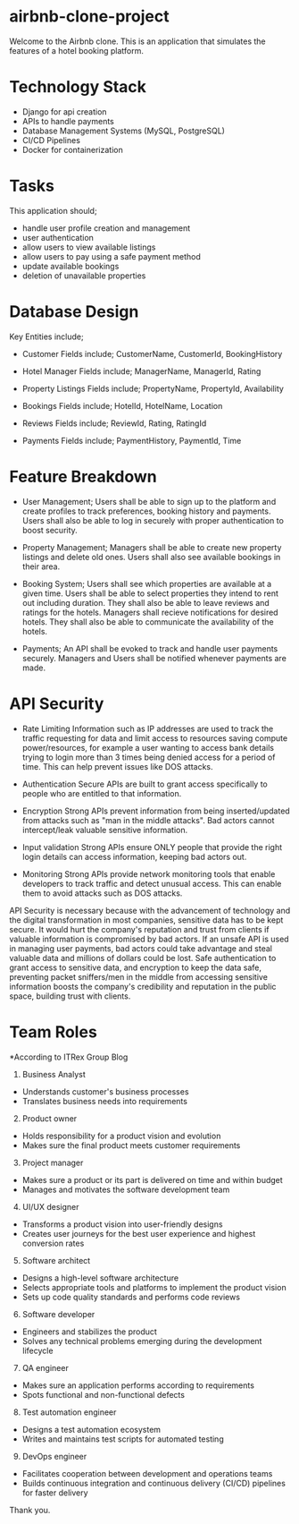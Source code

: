 # airbnb-clone-project

Welcome to the Airbnb clone. This is an application that simulates the features of a hotel booking platform.

# Technology Stack
- Django for api creation
- APIs to handle payments
- Database Management Systems (MySQL, PostgreSQL)
- CI/CD Pipelines
- Docker for containerization

# Tasks

This application should;
- handle user profile creation and management
- user authentication
- allow users to view available listings
- allow users to pay using a safe payment method
- update available bookings
- deletion of unavailable properties

# Database Design

Key Entities include;
- Customer
    Fields include; CustomerName,
    CustomerId,
    BookingHistory

- Hotel Manager
    Fields include; ManagerName,
    ManagerId,
    Rating

- Property Listings
    Fields include; PropertyName,
    PropertyId,
    Availability

- Bookings
    Fields include; HotelId,
    HotelName,
    Location

- Reviews
    Fields include; ReviewId,
    Rating,
    RatingId

- Payments
    Fields include; PaymentHistory,
    PaymentId,
    Time

# Feature Breakdown
- User Management;
    Users shall be able to sign up to the platform and create profiles to track preferences, booking history and payments.
    Users shall also be able to log in securely with proper authentication to boost security.

- Property Management;
    Managers shall be able to create new property listings and delete old ones.
    Users shall also see available bookings in their area.

- Booking System;
    Users shall see which properties are available at a given time.
    Users shall be able to select properties they intend to rent out including duration.
    They shall also be able to leave reviews and ratings for the hotels.
    Managers shall recieve notifications for desired hotels.
    They shall also be able to communicate the availability of the hotels.

- Payments;
    An API shall be evoked to track and handle user payments securely.
    Managers and Users shall be notified whenever payments are made.

# API Security
- Rate Limiting
    Information such as IP addresses are used to track the traffic requesting for data and limit access to resources saving
    compute power/resources, for example a user wanting to access bank details trying to login  more than 3 times being 
    denied access for a period of time. This can help prevent issues like DOS attacks.

- Authentication
    Secure APIs are built to grant access specifically to people who are entitled to that information. 

- Encryption
    Strong APIs prevent information from being inserted/updated from attacks such as "man in the middle attacks". 
    Bad actors cannot intercept/leak valuable sensitive information.

- Input validation
    Strong APIs ensure ONLY people that provide the right login details can access information, keeping bad actors out.

- Monitoring
    Strong APIs provide network monitoring tools that enable developers to track traffic and detect unusual access. This can
    enable them to avoid attacks such as DOS attacks.

API Security is necessary because with the advancement of technology and the digital transformation in most companies, sensitive data
has to be kept secure. It would hurt the company's reputation and trust from clients if valuable information is compromised by bad actors.
If an unsafe API is used in managing user payments, bad actors could take advantage and steal valuable data and millions of dollars could be
lost.
Safe authentication to grant access to sensitive data, and encryption to keep the data safe, preventing packet sniffers/men in the middle from
accessing sensitive information boosts the company's credibility and reputation in the public space, building trust with clients.

# Team Roles
*According to ITRex Group Blog
1. Business Analyst
- Understands customer's business processes
- Translates business needs into requirements

2. Product owner
- Holds responsibility for a product vision and evolution
- Makes sure the final product meets customer requirements

3. Project manager
- Makes sure a product or its part is delivered on time and within budget
- Manages and motivates the software development team

4. UI/UX designer
- Transforms a product vision into user-friendly designs
- Creates user journeys for the best user experience and highest conversion rates

5. Software architect
- Designs a high-level software architecture
- Selects appropriate tools and platforms to implement the product vision
- Sets up code quality standards and performs code reviews

6. Software developer
- Engineers and stabilizes the product
- Solves any technical problems emerging during the development lifecycle

7. QA engineer
- Makes sure an application performs according to requirements
- Spots functional and non-functional defects

8. Test automation engineer
- Designs a test automation ecosystem
- Writes and maintains test scripts for automated testing

9. DevOps engineer
- Facilitates cooperation between development and operations teams
- Builds continuous integration and continuous delivery (CI/CD) pipelines for faster delivery

Thank you.
